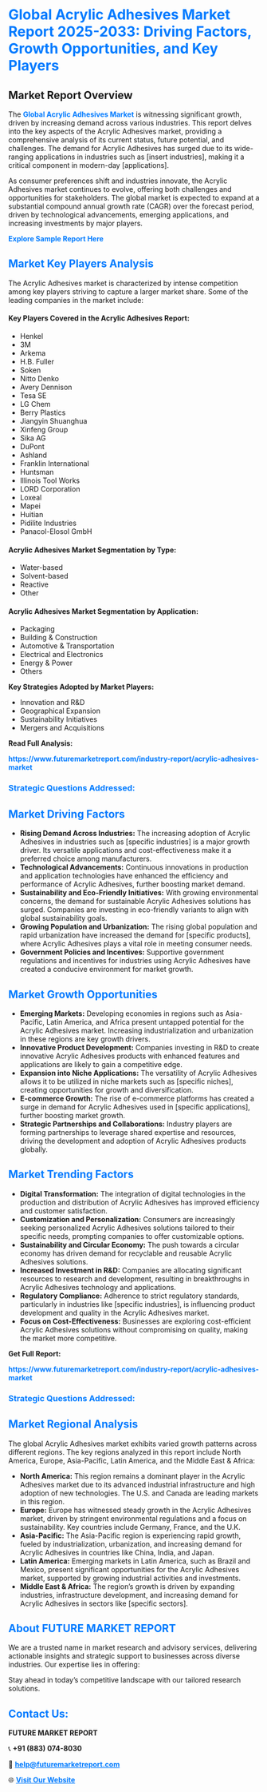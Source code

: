 <h1 style="color: #007BFF;">Global Acrylic Adhesives Market Report 2025-2033: Driving Factors, Growth Opportunities, and Key Players</h1>

<section id="overview">
<h2>Market Report Overview</h2>
<p>The <a href="https://www.futuremarketreport.com/industry-report/acrylic-adhesives-market" style="color: #007BFF; text-decoration: none;"><strong>Global Acrylic Adhesives Market</strong></a> is witnessing significant growth, driven by increasing demand across various industries. This report delves into the key aspects of the Acrylic Adhesives market, providing a comprehensive analysis of its current status, future potential, and challenges. The demand for Acrylic Adhesives has surged due to its wide-ranging applications in industries such as [insert industries], making it a critical component in modern-day [applications].</p>
<p>As consumer preferences shift and industries innovate, the Acrylic Adhesives market continues to evolve, offering both challenges and opportunities for stakeholders. The global market is expected to expand at a substantial compound annual growth rate (CAGR) over the forecast period, driven by technological advancements, emerging applications, and increasing investments by major players.</p>
</section>

<section id="overview">
<p><a href="https://www.futuremarketreport.com/request-sample/reportId=28636" style="color: #007BFF; text-decoration: none;"><strong>Explore Sample Report Here</strong></a></p>
</section>

<section id="key-players">
<h2 style="color: #007BFF;">Market Key Players Analysis</h2>
<p>The Acrylic Adhesives market is characterized by intense competition among key players striving to capture a larger market share. Some of the leading companies in the market include:</p>
<h4>Key Players Covered in the Acrylic Adhesives Report:</h4>
<ul><li>Henkel</li><li>3M</li><li>Arkema</li><li>H.B. Fuller</li><li>Soken</li><li>Nitto Denko</li><li>Avery Dennison</li><li>Tesa SE</li><li>LG Chem</li><li>Berry Plastics</li><li>Jiangyin Shuanghua</li><li>Xinfeng Group</li><li>Sika AG</li><li>DuPont</li><li>Ashland</li><li>Franklin International</li><li>Huntsman</li><li>Illinois Tool Works</li><li>LORD Corporation</li><li>Loxeal</li><li>Mapei</li><li>Huitian</li><li>Pidilite Industries</li><li>Panacol-Elosol GmbH</li></ul>
<h4>Acrylic Adhesives Market Segmentation by Type:</h4>
<ul><li>Water-based</li><li>Solvent-based</li><li>Reactive</li><li>Other</li></ul>

<h4>Acrylic Adhesives Market Segmentation by Application:</h4>
<ul><li>Packaging</li><li>Building &amp; Construction</li><li>Automotive &amp; Transportation</li><li>Electrical and Electronics</li><li>Energy &amp; Power</li><li>Others</li></ul>
<p><strong>Key Strategies Adopted by Market Players:</strong></p>
<ul>
<li>Innovation and R&D</li>
<li>Geographical Expansion</li>
<li>Sustainability Initiatives</li>
<li>Mergers and Acquisitions</li>
</ul>
</section>

<section>
<p><strong>Read Full Analysis: </strong></p><a href="https://www.futuremarketreport.com/industry-report/acrylic-adhesives-market" style="color: #007BFF; text-decoration: none;"><strong>https://www.futuremarketreport.com/industry-report/acrylic-adhesives-market</strong></a>
<h3 style="color: #007BFF;">Strategic Questions Addressed:</h3>
</section>

<section id="driving-factors">
<h2 style="color: #007BFF;">Market Driving Factors</h2>
<ul>
<li><strong>Rising Demand Across Industries:</strong> The increasing adoption of Acrylic Adhesives in industries such as [specific industries] is a major growth driver. Its versatile applications and cost-effectiveness make it a preferred choice among manufacturers.</li>
<li><strong>Technological Advancements:</strong> Continuous innovations in production and application technologies have enhanced the efficiency and performance of Acrylic Adhesives, further boosting market demand.</li>
<li><strong>Sustainability and Eco-Friendly Initiatives:</strong> With growing environmental concerns, the demand for sustainable Acrylic Adhesives solutions has surged. Companies are investing in eco-friendly variants to align with global sustainability goals.</li>
<li><strong>Growing Population and Urbanization:</strong> The rising global population and rapid urbanization have increased the demand for [specific products], where Acrylic Adhesives plays a vital role in meeting consumer needs.</li>
<li><strong>Government Policies and Incentives:</strong> Supportive government regulations and incentives for industries using Acrylic Adhesives have created a conducive environment for market growth.</li>
</ul>
</section>

<section id="growth-opportunities">
<h2 style="color: #007BFF;">Market Growth Opportunities</h2>
<ul>
<li><strong>Emerging Markets:</strong> Developing economies in regions such as Asia-Pacific, Latin America, and Africa present untapped potential for the Acrylic Adhesives market. Increasing industrialization and urbanization in these regions are key growth drivers.</li>
<li><strong>Innovative Product Development:</strong> Companies investing in R&D to create innovative Acrylic Adhesives products with enhanced features and applications are likely to gain a competitive edge.</li>
<li><strong>Expansion into Niche Applications:</strong> The versatility of Acrylic Adhesives allows it to be utilized in niche markets such as [specific niches], creating opportunities for growth and diversification.</li>
<li><strong>E-commerce Growth:</strong> The rise of e-commerce platforms has created a surge in demand for Acrylic Adhesives used in [specific applications], further boosting market growth.</li>
<li><strong>Strategic Partnerships and Collaborations:</strong> Industry players are forming partnerships to leverage shared expertise and resources, driving the development and adoption of Acrylic Adhesives products globally.</li>
</ul>
</section>

<section id="trending-factors">
<h2 style="color: #007BFF;">Market Trending Factors</h2>
<ul>
<li><strong>Digital Transformation:</strong> The integration of digital technologies in the production and distribution of Acrylic Adhesives has improved efficiency and customer satisfaction.</li>
<li><strong>Customization and Personalization:</strong> Consumers are increasingly seeking personalized Acrylic Adhesives solutions tailored to their specific needs, prompting companies to offer customizable options.</li>
<li><strong>Sustainability and Circular Economy:</strong> The push towards a circular economy has driven demand for recyclable and reusable Acrylic Adhesives solutions.</li>
<li><strong>Increased Investment in R&D:</strong> Companies are allocating significant resources to research and development, resulting in breakthroughs in Acrylic Adhesives technology and applications.</li>
<li><strong>Regulatory Compliance:</strong> Adherence to strict regulatory standards, particularly in industries like [specific industries], is influencing product development and quality in the Acrylic Adhesives market.</li>
<li><strong>Focus on Cost-Effectiveness:</strong> Businesses are exploring cost-efficient Acrylic Adhesives solutions without compromising on quality, making the market more competitive.</li>
</ul>
</section>

<section>
<p><strong>Get Full Report: </strong></p><a href="https://www.futuremarketreport.com/industry-report/acrylic-adhesives-market" style="color: #007BFF; text-decoration: none;"><strong>https://www.futuremarketreport.com/industry-report/acrylic-adhesives-market</strong></a>
<h3 style="color: #007BFF;">Strategic Questions Addressed:</h3>
</section>


<section id="regional-analysis">
<h2 style="color: #007BFF;">Market Regional Analysis</h2>
<p>The global Acrylic Adhesives market exhibits varied growth patterns across different regions. The key regions analyzed in this report include North America, Europe, Asia-Pacific, Latin America, and the Middle East & Africa:</p>
<ul>
<li><strong>North America:</strong> This region remains a dominant player in the Acrylic Adhesives market due to its advanced industrial infrastructure and high adoption of new technologies. The U.S. and Canada are leading markets in this region.</li>
<li><strong>Europe:</strong> Europe has witnessed steady growth in the Acrylic Adhesives market, driven by stringent environmental regulations and a focus on sustainability. Key countries include Germany, France, and the U.K.</li>
<li><strong>Asia-Pacific:</strong> The Asia-Pacific region is experiencing rapid growth, fueled by industrialization, urbanization, and increasing demand for Acrylic Adhesives in countries like China, India, and Japan.</li>
<li><strong>Latin America:</strong> Emerging markets in Latin America, such as Brazil and Mexico, present significant opportunities for the Acrylic Adhesives market, supported by growing industrial activities and investments.</li>
<li><strong>Middle East & Africa:</strong> The region’s growth is driven by expanding industries, infrastructure development, and increasing demand for Acrylic Adhesives in sectors like [specific sectors].</li>
</ul>
</section>

<footer>
<h2 style="color: #007BFF;">About FUTURE MARKET REPORT</h2>
<p>We are a trusted name in market research and advisory services, delivering actionable insights and strategic support to businesses across diverse industries. Our expertise lies in offering:</p>

<p>Stay ahead in today’s competitive landscape with our tailored research solutions.</p>

<h2 style="color: #007BFF;">Contact Us:</h2>
<p><strong>FUTURE MARKET REPORT</strong></p>
<p>📞 <strong>+91 (883) 074-8030</strong></p>
<p>📧 <strong><a href="mailto:help@futuremarketreport.com" style="color: #007BFF;">help@futuremarketreport.com</a></strong></p>
<p>🌐 <strong><a href="https://www.futuremarketreport.com/" style="color: #007BFF;">Visit Our Website</a></strong></p>
</footer>